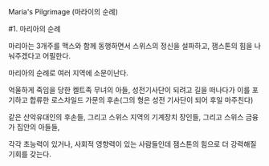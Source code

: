 Maria's Pilgrimage (마라이의 순례)

#1. 마리아의 순례

마리아는 3개주를 맥스와 함께 동행하면서 스위스의 정신을 설파하고, 잼스톤의 힘을 나눠주겠다고 어필한다.

마리아의 순례로 여러 지역에 소문이난다.

억울하게 죽임을 당한 켈트족 무녀의 아들, 성전기사단이 되려고 길을 떠나다가 이를 포기하고 합류한 로스차일드 가문의 후손(그의 형은 성전 기사단이 되어 후일 마주친다)

같은 산악유대인의 후손들, 그리고 스위스 지역의 기계장치 장인들, 그리고 스위스 금융가 집안의 아들들,

각각 초능력이 있거나, 사회적 영향력이 있는 사람들인데 잼스톤의 힘으로 더 강력해질 기회를 갖는다.